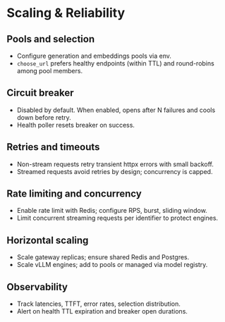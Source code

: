 # Scaling & Reliability

## Pools and selection
- Configure generation and embeddings pools via env.
- `choose_url` prefers healthy endpoints (within TTL) and round-robins among pool members.

## Circuit breaker
- Disabled by default. When enabled, opens after N failures and cools down before retry.
- Health poller resets breaker on success.

## Retries and timeouts
- Non-stream requests retry transient httpx errors with small backoff.
- Streamed requests avoid retries by design; concurrency is capped.

## Rate limiting and concurrency
- Enable rate limit with Redis; configure RPS, burst, sliding window.
- Limit concurrent streaming requests per identifier to protect engines.

## Horizontal scaling
- Scale gateway replicas; ensure shared Redis and Postgres.
- Scale vLLM engines; add to pools or managed via model registry.

## Observability
- Track latencies, TTFT, error rates, selection distribution.
- Alert on health TTL expiration and breaker open durations.
